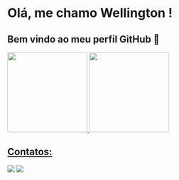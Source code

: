 # Olá, me chamo Wellington ! 
## Bem vindo ao meu perfil GitHub 👋

<div>
<a href="https://github.com/wellingtonmont22">
<img loading="lazy" height="180em" src="https://github-readme-stats.vercel.app/api/top-langs/?username=wellingtonmont22&layout=compact&langs_count=7&theme=shadow_blue"/>
<img loading="lazy" height="180em" src="https://github-readme-stats.vercel.app/api?username=wellingtonmont22&show_icons=true&theme=shadow_blue&include_all_commits=true&count_private=true"/>
</div>
  
## Contatos:

<div>
<a href = "mailto:wellington.m.alves@hotmail.com"><img loading="lazy" src="https://img.shields.io/badge/Microsoft_Outlook-0078D4?style=for-the-badge&logo=microsoft-outlook&logoColor=white" target="_blank"></a>
<a href="https://www.linkedin.com/in/wellington-monteiro-alves-da-silva-704187104/" target="_blank"><img loading="lazy" src="https://img.shields.io/badge/-LinkedIn-%230077B5?style=for-the-badge&logo=linkedin&logoColor=white" target="_blank"></a>   
</div>
